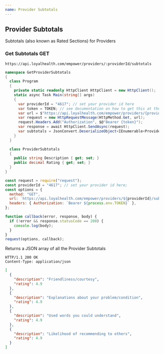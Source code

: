 ```yaml
---
name: Provider Subtotals
---
```


## Provider Subtotals

Subtotals (also known as Rated Sections) for Providers

<h3> Get Subtotals <span class="api-badge">GET</span></h3>

`https://api.loyalhealth.com/empower/providers/:providerId/subtotals`

```csharp
namespace GetProviderSubtotals
{
  class Program
  {
    private static readonly HttpClient HttpClient = new HttpClient();
    static async Task Main(string[] args)
    {
      var providerId = "4617"; // set your provider id here
      var token = TOKEN; // see documentation on how to get this at the top of this page
      var url = $"https://api.loyalhealth.com/empower/providers/{providerId}/subtotals";
      var request = new HttpRequestMessage(HttpMethod.Get, url);
      request.Headers.Add("Authorization", $@"Bearer {token}");
      var response = await HttpClient.SendAsync(request);
      var subtotals = JsonConvert.DeserializeObject<IEnumerable<ProviderSubtotals>>(await totalsResponse.Content.ReadAsStringAsync());
    }
  }

  class ProviderSubtotals
  {
    public string Description { get; set; }
    public decimal Rating { get; set; }
  }
}
```

```javascript
const request = require("request");
const providerId = "4617"; // set your provider id here;
const options = {
  method: "GET",
  url: `https://api.loyalhealth.com/empower/providers/${providerId}/subtotals`,
  headers: { Authorization: `Bearer ${process.env.TOKEN}` },
};

function callback(error, response, body) {
  if (!error && response.statusCode == 200) {
    console.log(body);
  }
}
request(options, callback);
```

Returns a JSON array of all the Provider Subtotals

```http
HTTP/1.1 200 OK
Content-Type: application/json
```

```json
[
  {
    "description": "Friendliness/courtesy",
    "rating": 4.9
  },
  {
    "description": "Explanations about your problem/condition",
    "rating": 4.9
  },
  {
    "description": "Used words you could understand",
    "rating": 4.9
  },
  {
    "description": "Likelihood of recommending to others",
    "rating": 4.9
  }
]
```
